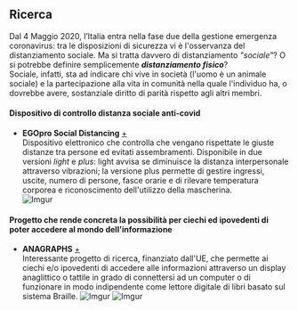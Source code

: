 ## Ricerca
Dal 4 Maggio 2020, l’Italia entra nella fase due della gestione emergenza coronavirus: tra le disposizioni di sicurezza vi è l'osservanza del distanziamento sociale. 
Ma si tratta davvero di distanziamento *"sociale"*? O si potrebbe definire semplicemente ***distanziamento fisico***?  
Sociale, infatti, sta ad indicare chi vive in società (l'uomo è un animale sociale) e la partecipazione alla vita in comunità 
nella quale l'individuo ha, o dovrebbe avere, sostanziale diritto di parità rispetto agli altri membri.
#### Dispositivo di controllo distanza sociale anti-covid
- **EGOpro Social Distancing** [+](https://www.ameol.it/egopro-social-distancing-covid-19/?gclid=Cj0KCQjwg8n5BRCdARIsALxKb95-kA4Sg97Hgrflcp5SVM4Vlnt99Svs4U2rPL1hPiWkTUJc6PCR79gaAvQiEALw_wcB)  
Dispositivo elettronico che controlla che vengano rispettate le giuste distanze tra persone ed evitati assembramenti. Disponibile in due versioni *light* e *plus*: light avvisa se diminuisce
la distanza interpersonale attraverso vibrazioni; la versione plus permette di gestire ingressi, uscite, numero di persone, fasce orarie e di rilevare temperatura corporea e
riconoscimento dell'utilizzo della mascherina.    
![Imgur](https://i.imgur.com/dSnnYNU.png)
#### Progetto che rende concreta la possibilità per ciechi ed ipovedenti di poter accedere al mondo dell'informazione 
- **ANAGRAPHS** [+](https://cordis.europa.eu/project/id/262058/it)  
Interessante progetto di ricerca, finanziato dall'UE, che permette ai ciechi e/o ipovedenti di accedere alle informazioni attraverso un 
display anaglittico o tattile in grado di connettersi ad un computer o di funzionare in modo indipendente come lettore digitale di libri basato sul sistema Braille.
![Imgur](https://i.imgur.com/J1cNS2s.jpg)
![Imgur](https://i.imgur.com/VMowShZ.jpg)
